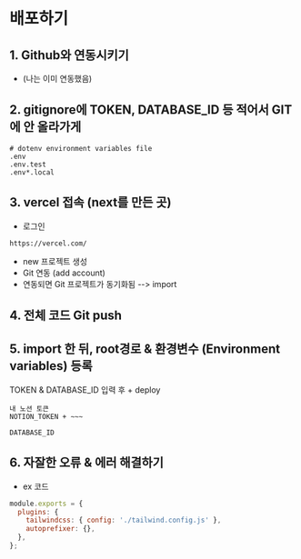 # 배포하기

## 1. Github와 연동시키기

- (나는 이미 연동했음)

## 2. gitignore에 TOKEN, DATABASE_ID 등 적어서 GIT에 안 올라가게

```
# dotenv environment variables file
.env
.env.test
.env*.local
```

## 3. vercel 접속 (next를 만든 곳)

- 로그인

```
https://vercel.com/
```

- new 프로젝트 생성
- Git 연동 (add account)
- 연동되면 Git 프로젝트가 동기화됨 --> import

## 4. 전체 코드 Git push

## 5. import 한 뒤, root경로 & 환경변수 (Environment variables) 등록

TOKEN & DATABASE_ID 입력 후 + deploy

```
내 노션 토큰
NOTION_TOKEN + ~~~

DATABASE_ID

```

## 6. 자잘한 오류 & 에러 해결하기

- ex 코드

```postcss.config.js 에서 autoprefixer 제거
module.exports = {
  plugins: {
    tailwindcss: { config: './tailwind.config.js' },
    autoprefixer: {},
  },
};

```

